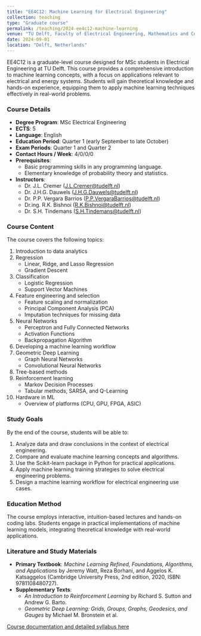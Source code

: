 ```yaml
---
title: "EE4C12: Machine Learning for Electrical Engineering"
collection: teaching
type: "Graduate course"
permalink: /teaching/2024-ee4c12-machine-learning
venue: "TU Delft, Faculty of Electrical Engineering, Mathematics and Computer Science"
date: 2024-09-01
location: "Delft, Netherlands"
---
```


EE4C12 is a graduate-level course designed for MSc students in Electrical Engineering at TU Delft. This course provides a comprehensive introduction to machine learning concepts, with a focus on applications relevant to electrical and energy systems. Students will gain theoretical knowledge and hands-on experience, equipping them to apply machine learning techniques effectively in real-world problems.

### Course Details
- **Degree Program**: MSc Electrical Engineering
- **ECTS**: 5
- **Language**: English
- **Education Period**: Quarter 1 (early September to late October)
- **Exam Periods**: Quarter 1 and Quarter 2
- **Contact Hours / Week**: 4/0/0/0
- **Prerequisites**: 
  - Basic programming skills in any programming language.
  - Elementary knowledge of probability theory and statistics.
- **Instructors**:
  - Dr. J.L. Cremer ([J.L.Cremer@tudelft.nl](mailto:J.L.Cremer@tudelft.nl))
  - Dr. J.H.G. Dauwels ([J.H.G.Dauwels@tudelft.nl](mailto:J.H.G.Dauwels@tudelft.nl))
  - Dr. P.P. Vergara Barrios ([P.P.VergaraBarrios@tudelft.nl](mailto:P.P.VergaraBarrios@tudelft.nl))
  - Dr.ing. R.K. Bishnoi ([R.K.Bishnoi@tudelft.nl](mailto:R.K.Bishnoi@tudelft.nl))
  - Dr. S.H. Tindemans ([S.H.Tindemans@tudelft.nl](mailto:S.H.Tindemans@tudelft.nl))

### Course Content
The course covers the following topics:
1. Introduction to data analytics
2. Regression
   - Linear, Ridge, and Lasso Regression
   - Gradient Descent
3. Classification
   - Logistic Regression
   - Support Vector Machines
4. Feature engineering and selection
   - Feature scaling and normalization
   - Principal Component Analysis (PCA)
   - Imputation techniques for missing data
5. Neural Networks
   - Perceptron and Fully Connected Networks
   - Activation Functions
   - Backpropagation Algorithm
6. Developing a machine learning workflow
7. Geometric Deep Learning
   - Graph Neural Networks
   - Convolutional Neural Networks
8. Tree-based methods
9. Reinforcement learning
   - Markov Decision Processes
   - Tabular methods, SARSA, and Q-Learning
10. Hardware in ML
    - Overview of platforms (CPU, GPU, FPGA, ASIC)

### Study Goals
By the end of the course, students will be able to:
1. Analyze data and draw conclusions in the context of electrical engineering.
2. Compare and evaluate machine learning concepts and algorithms.
3. Use the Scikit-learn package in Python for practical applications.
4. Apply machine learning training strategies to solve electrical engineering problems.
5. Design a machine learning workflow for electrical engineering use cases.

### Education Method
The course employs interactive, intuition-based lectures and hands-on coding labs. Students engage in practical implementations of machine learning models, integrating theoretical knowledge with real-world applications.

### Literature and Study Materials
- **Primary Textbook**: *Machine Learning Refined, Foundations, Algorithms, and Applications* by Jeremy Watt, Reza Borhani, and Aggelos K. Katsaggelos (Cambridge University Press, 2nd edition, 2020, ISBN: 9781108480727).
- **Supplementary Texts**:
  - *An Introduction to Reinforcement Learning* by Richard S. Sutton and Andrew G. Barto.
  - *Geometric Deep Learning: Grids, Groups, Graphs, Geodesics, and Gauges* by Michael M. Bronstein et al.

[Course documentation and detailed syllabus here](https://studiegids.tudelft.nl/a101_displayCourse.do?course_id=67670)
